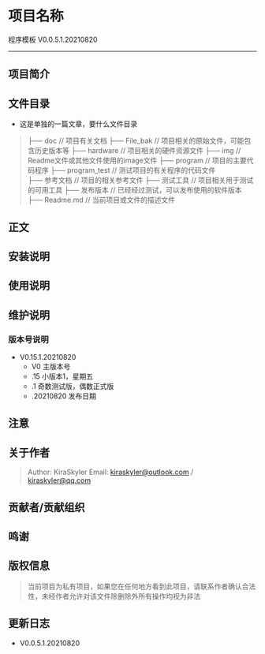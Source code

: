 # 项目名称

程序模板 V0.0.5.1.20210820

------

## 项目简介

## 文件目录

* 这是单独的一篇文章，要什么文件目录

>├── doc	                   		// 项目有关文档
>├── File_bak                   	// 项目相关的原始文件，可能包含历史版本等
>├── hardware                    // 项目相关的硬件资源文件
>├── img             	        // Readme文件或其他文件使用的image文件
>├── program						// 项目的主要代码程序
>├── program_test			    // 测试项目的有关程序的代码文件		
>├── 参考文档                     // 项目的相关参考文件
>├── 测试工具					 // 项目相关用于测试的可用工具
>├── 发布版本					 // 已经经过测试，可以发布使用的软件版本
>├── Readme.md				   // 当前项目或文件的描述文件

## 正文

## 安装说明

## 使用说明

## 维护说明

### 版本号说明

* V0.15.1.20210820
  * V0 主版本号
  * .15 小版本1，星期五
  * .1 奇数测试版，偶数正式版
  * .20210820 发布日期

## 注意

## 关于作者

>Author: KiraSkyler
>Email: kiraskyler@outlook.com / kiraskyler@qq.com

## 贡献者/贡献组织

## 鸣谢

## 版权信息

> 当前项目为私有项目，如果您在任何地方看到此项目，请联系作者确认合法性，未经作者允许对该文件除删除外所有操作均视为非法

## 更新日志

* V0.0.5.1.20210820